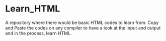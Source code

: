 # Learn_HTML
A repository where there would be basic HTML codes to learn from. Copy and Paste the codes on any compiler to have a look at the input and output and in the process, learn HTML. 
